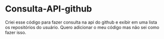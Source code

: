 # Consulta-API-github
Criei esse código para fazer consulta na api do github e exibir em uma lista os repositórios do usuário.
Quero adicionar o meu código mas não sei como fazer isso.
